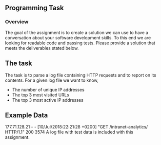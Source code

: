## Programming Task

### Overview

The goal of the assignment is to create a solution we can use to have a conversation about your software
development skills. To this end we are looking for readable code and passing tests.
Please provide a solution that meets the deliverables stated below.

## The task
The task is to parse a log file containing HTTP requests and to report on its contents.
For a given log file we want to know,
- The number of unique IP addresses
- The top 3 most visited URLs
- The top 3 most active IP addresses
## Example Data
177.71.128.21 - - [10/Jul/2018:22:21:28 +0200] "GET /intranet-analytics/ HTTP/1.1" 200 3574
A log file with test data is included with this assignment.

